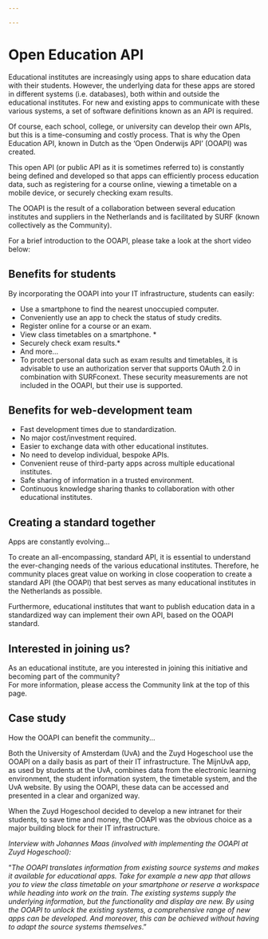 ```yaml
---

---
```

# Open Education API

Educational institutes are increasingly using apps to share education data with their students. However, the underlying data for these apps are stored in different systems (i.e. databases), both within and outside the educational institutes. For new and existing apps to communicate with these various systems, a set of software definitions known as an API is required.

Of course, each school, college, or university can develop their own APIs, but this is a time-consuming and costly process. That is why the Open Education API, known in Dutch as the ‘Open Onderwijs API’ (OOAPI) was created.

This open API (or public API as it is sometimes referred to) is constantly being defined and developed so that apps can efficiently process education data, such as registering for a course online, viewing a timetable on a mobile device, or securely checking exam results.

The OOAPI is the result of a collaboration between several education institutes and suppliers in the Netherlands and is facilitated by SURF (known collectively as the Community).

For a brief introduction to the OOAPI, please take a look at the short video below:

## Benefits for students

By incorporating the OOAPI into your IT infrastructure, students can easily:

* Use a smartphone to find the nearest unoccupied computer.
* Conveniently use an app to check the status of study credits.
* Register online for a course or an exam.
* View class timetables on a smartphone. *
* Securely check exam results.*
* And more…
* To protect personal data such as exam results and timetables, it is advisable to use an authorization server that supports OAuth 2.0 in combination with SURFconext. These security measurements are not included in the OOAPI, but their use is supported.

## Benefits for web-development team

* Fast development times due to standardization.
* No major cost/investment required.
* Easier to exchange data with other educational institutes.
* No need to develop individual, bespoke APIs.
* Convenient reuse of third-party apps across multiple educational institutes.
* Safe sharing of information in a trusted environment.
* Continuous knowledge sharing thanks to collaboration with other educational institutes.

## Creating a standard together

Apps are constantly evolving…

To create an all-encompassing, standard API, it is essential to understand the ever-changing needs of the various educational institutes. Therefore, he community places great value on working in close cooperation to create a standard API (the OOAPI) that best serves as many educational institutes in the Netherlands as possible.

Furthermore, educational institutes that want to publish education data in a standardized way can implement their own API, based on the OOAPI standard.

## Interested in joining us?

As an educational institute, are you interested in joining this initiative and becoming part of the community?   
For more information, please access the Community link at the top of this page.

## Case study

How the OOAPI can benefit the community...

Both the University of Amsterdam (UvA) and the Zuyd Hogeschool use the OOAPI on a daily basis as part of their IT infrastructure. The MijnUvA app, as used by students at the UvA, combines data from the electronic learning environment, the student information system, the timetable system, and the UvA website. By using the OOAPI, these data can be accessed and presented in a clear and organized way.

When the Zuyd Hogeschool decided to develop a new intranet for their students, to save time and money, the OOAPI was the obvious choice as a major building block for their IT infrastructure.

_Interview with Johannes Maas (involved with implementing the OOAPI at Zuyd Hogeschool):_

“_The OOAPI translates information from existing source systems and makes it available for educational apps. Take for example a new app that allows you to view the class timetable on your smartphone or reserve a workspace while heading into work on the train. The existing systems supply the underlying information, but the functionality and display are new. By using the OOAPI to unlock the existing systems, a comprehensive range of new apps can be developed. And moreover, this can be achieved without having to adapt the source systems themselves_.”